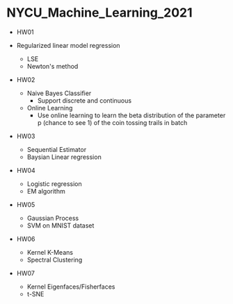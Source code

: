 # NYCU_Machine_Learning_2021
* HW01
 * Regularized linear model regression
   * LSE
   * Newton's method

* HW02
   * Naive Bayes Classifier
     * Support discrete and continuous
   * Online Learning
     * Use online learning to learn the beta distribution of the parameter p (chance to see 1) of the coin tossing trails in batch
* HW03
  * Sequential Estimator
  * Baysian Linear regression
* HW04
  * Logistic regression
  * EM algorithm
* HW05
  * Gaussian Process
  * SVM on MNIST dataset
* HW06
  * Kernel K-Means
  * Spectral Clustering
* HW07
  * Kernel Eigenfaces/Fisherfaces
  * t-SNE


